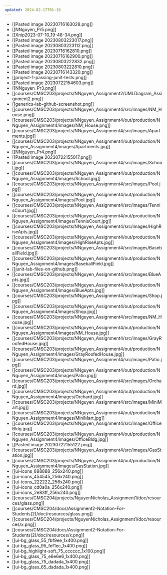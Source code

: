 ```yaml
---
updated: 2024-02-17T01:10
---
```

- [[Pasted image 20230716163028.png]]
- [[NNguyen_Pr5.png]]
- [[Xnip2023-07-10_19-48-34.png]]
- [[Pasted image 20230803223017.png]]
- [[Pasted image 20230803223112.png]]
- [[Pasted image 20230716162810.png]]
- [[Pasted image 20230716162900.png]]
- [[Pasted image 20230803222832.png]]
- [[Pasted image 20230803222810.png]]
- [[Pasted image 20230716143320.png]]
- [[project-1-passing-junit-tests.png]]
- [[Pasted image 20230722154603.png]]
- [[NNguyen_Pr3.png]]
- [[courses/CMSC203/projects/NNguyen_Assignment2/UMLDiagram_Assignment2.png]]
- [[generics-lab-github-screenshot.png]]
- [[courses/CMSC203/projects/NNguyen_Assignment4/src/images/NM_House.png]]
- [[courses/CMSC203/projects/NNguyen_Assignment4/out/production/NNguyen_Assignment4/images/NM_House.png]]
- [[courses/CMSC203/projects/NNguyen_Assignment4/src/images/Apartments.jpg]]
- [[courses/CMSC203/projects/NNguyen_Assignment4/out/production/NNguyen_Assignment4/images/Apartments.jpg]]
- [[NNguyen_Pr4.png]]
- [[Pasted image 20230722155017.png]]
- [[courses/CMSC203/projects/NNguyen_Assignment4/src/images/School.jpg]]
- [[courses/CMSC203/projects/NNguyen_Assignment4/out/production/NNguyen_Assignment4/images/School.jpg]]
- [[courses/CMSC203/projects/NNguyen_Assignment4/src/images/Pool.jpg]]
- [[courses/CMSC203/projects/NNguyen_Assignment4/out/production/NNguyen_Assignment4/images/Pool.jpg]]
- [[courses/CMSC203/projects/NNguyen_Assignment4/src/images/TennisCourt.jpg]]
- [[courses/CMSC203/projects/NNguyen_Assignment4/out/production/NNguyen_Assignment4/images/TennisCourt.jpg]]
- [[courses/CMSC203/projects/NNguyen_Assignment4/src/images/HighRiseApts.jpg]]
- [[courses/CMSC203/projects/NNguyen_Assignment4/out/production/NNguyen_Assignment4/images/HighRiseApts.jpg]]
- [[courses/CMSC203/projects/NNguyen_Assignment4/src/images/BaseballField.jpg]]
- [[courses/CMSC203/projects/NNguyen_Assignment4/out/production/NNguyen_Assignment4/images/BaseballField.jpg]]
- [[junit-lab-files-on-github.png]]
- [[courses/CMSC203/projects/NNguyen_Assignment4/src/images/BlueApts.jpg]]
- [[courses/CMSC203/projects/NNguyen_Assignment4/out/production/NNguyen_Assignment4/images/BlueApts.jpg]]
- [[courses/CMSC203/projects/NNguyen_Assignment4/src/images/Shop.jpg]]
- [[courses/CMSC203/projects/NNguyen_Assignment4/out/production/NNguyen_Assignment4/images/Shop.jpg]]
- [[courses/CMSC203/projects/NNguyen_Assignment4/src/images/NM_House.jpg]]
- [[courses/CMSC203/projects/NNguyen_Assignment4/out/production/NNguyen_Assignment4/images/NM_House.jpg]]
- [[courses/CMSC203/projects/NNguyen_Assignment4/src/images/GrayRoofedHouse.jpg]]
- [[courses/CMSC203/projects/NNguyen_Assignment4/out/production/NNguyen_Assignment4/images/GrayRoofedHouse.jpg]]
- [[courses/CMSC203/projects/NNguyen_Assignment4/src/images/Patio.jpg]]
- [[courses/CMSC203/projects/NNguyen_Assignment4/out/production/NNguyen_Assignment4/images/Patio.jpg]]
- [[courses/CMSC203/projects/NNguyen_Assignment4/src/images/Orchard.jpg]]
- [[courses/CMSC203/projects/NNguyen_Assignment4/out/production/NNguyen_Assignment4/images/Orchard.jpg]]
- [[courses/CMSC203/projects/NNguyen_Assignment4/src/images/MiniMart.jpg]]
- [[courses/CMSC203/projects/NNguyen_Assignment4/out/production/NNguyen_Assignment4/images/MiniMart.jpg]]
- [[courses/CMSC203/projects/NNguyen_Assignment4/src/images/OfficeBldg.jpg]]
- [[courses/CMSC203/projects/NNguyen_Assignment4/out/production/NNguyen_Assignment4/images/OfficeBldg.jpg]]
- [[Pasted image 20230722155122.png]]
- [[courses/CMSC203/projects/NNguyen_Assignment4/src/images/GasStation.jpg]]
- [[courses/CMSC203/projects/NNguyen_Assignment4/out/production/NNguyen_Assignment4/images/GasStation.jpg]]
- [[ui-icons_888888_256x240.png]]
- [[ui-icons_454545_256x240.png]]
- [[ui-icons_222222_256x240.png]]
- [[ui-icons_cd0a0a_256x240.png]]
- [[ui-icons_2e83ff_256x240.png]]
- [[courses/CMSC204/projects/NguyenNicholas_Assignment1/doc/resources/glass.png]]
- [[courses/CMSC204/docs/Assignment2-Notation-For-Students(2)/doc/resources/glass.png]]
- [[courses/CMSC204/projects/NguyenNicholas_Assignment1/doc/resources/x.png]]
- [[courses/CMSC204/docs/Assignment2-Notation-For-Students(2)/doc/resources/x.png]]
- [[ui-bg_glass_55_fbf9ee_1x400.png]]
- [[ui-bg_glass_95_fef1ec_1x400.png]]
- [[ui-bg_highlight-soft_75_cccccc_1x100.png]]
- [[ui-bg_glass_75_e6e6e6_1x400.png]]
- [[ui-bg_glass_75_dadada_1x400.png]]
- [[ui-bg_glass_65_dadada_1x400.png]]
